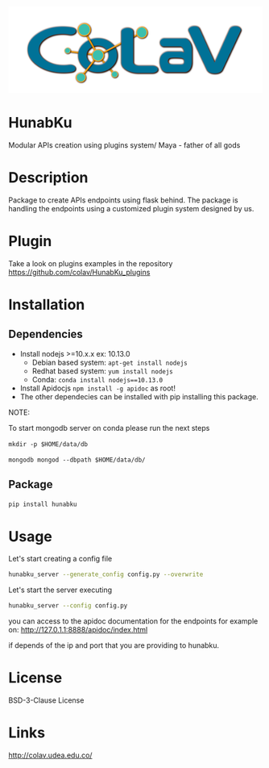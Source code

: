 <center><img src="https://raw.githubusercontent.com/colav/colav.github.io/master/img/Logo.png"/></center>

# HunabKu  
Modular APIs creation using plugins system/  Maya - father of all gods

# Description
Package to create APIs endpoints using flask behind.
The package is handling the endpoints  using a customized plugin system designed by us.

# Plugin
Take a look on plugins examples in the repository
https://github.com/colav/HunabKu_plugins 

# Installation

## Dependencies
* Install nodejs >=10.x.x ex: 10.13.0
    * Debian based system: `apt-get install nodejs`
    * Redhat based system: `yum install nodejs`
    * Conda: `conda install nodejs==10.13.0`
* Install Apidocjs `npm install -g apidoc` as root!
* The other dependecies can be installed with pip installing this package.

NOTE:

To start mongodb server on conda please run the next steps

`
mkdir -p $HOME/data/db 
`

`
mongodb mongod --dbpath $HOME/data/db/
`

## Package
`pip install hunabku`

# Usage

Let's start creating a config file
```.sh
hunabku_server --generate_config config.py --overwrite
```

Let's start the server executing
```.sh
hunabku_server --config config.py
```


you can access to the apidoc documentation for the endpoints for example on: http://127.0.1.1:8888/apidoc/index.html

if depends of the ip and port that you are providing to hunabku.


# License
BSD-3-Clause License 

# Links
http://colav.udea.edu.co/



